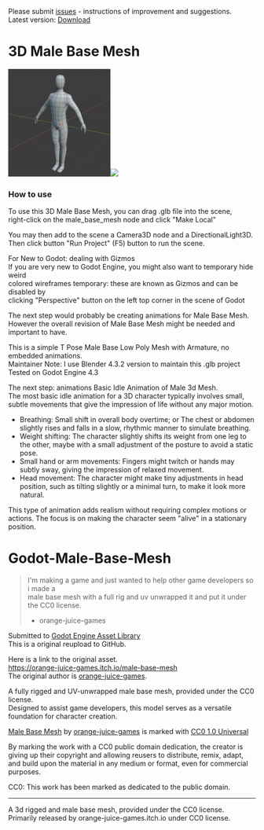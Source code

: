 Please submit [issues](https://github.com/BoQsc/Godot-Male-Base-Mesh/issues) - instructions of improvement and suggestions.  
Latest version: [Download](../../releases/latest/download/male_base_mesh.zip)
# 3D Male Base Mesh
![](./Preview/VeZyqq_preview_small.png)![](VQ93Qd.png)
### How to use
To use this 3D Male Base Mesh, you can drag .glb file into the scene,  
right-click on the male_base_mesh node and click "Make Local" 

You may then add to the scene a Camera3D node and a DirectionalLight3D.  
Then click button "Run Project" (F5) button to run the scene.  


For New to Godot: dealing with Gizmos  
If you are very new to Godot Engine, you might also want to temporary hide weird   
colored wireframes temporary: these are known as Gizmos and can be disabled by   
clicking "Perspective" button on the left top corner in the scene of Godot  

The next step would probably be creating animations for Male Base Mesh.  
However the overall revision of Male Base Mesh might be needed and important to have.  

This is a simple T Pose Male Base Low Poly Mesh with Armature, no embedded animations.  
Maintainer Note: I use Blender 4.3.2 version to maintain this .glb project  
Tested on Godot Engine 4.3  

The next step: animations
Basic Idle Animation of Male 3d Mesh.  
The most basic idle animation for a 3D character typically involves small, subtle movements that give the impression of life without any major motion.  
* Breathing: Small shift in overall body overtime; or The chest or abdomen slightly rises and falls in a slow, rhythmic manner to simulate breathing.  
* Weight shifting: The character slightly shifts its weight from one leg to the other, maybe with a small adjustment of the posture to avoid a static pose.  
* Small hand or arm movements: Fingers might twitch or hands may subtly sway, giving the impression of relaxed movement.  
* Head movement: The character might make tiny adjustments in head position, such as tilting slightly or a minimal turn, to make it look more natural.

This type of animation adds realism without requiring complex motions or actions. The focus is on making the character seem "alive" in a stationary position.  

# Godot-Male-Base-Mesh
> I'm making a game and just wanted to help other game developers so i made a  
>  male base mesh with a full rig and uv unwrapped it and put it under the CC0 license.  
>  - orange-juice-games

Submitted to [Godot Engine Asset Library](https://godotengine.org/asset-library/asset?filter=3d+Male+Base+Mesh&category=&godot_version=&cost=&sort=updated&user=boqsc0)   
This is a original reupload to GitHub. 

Here is a link to the original asset.  
https://orange-juice-games.itch.io/male-base-mesh  
The original author is [orange-juice-games](https://orange-juice-games.itch.io/).  


A fully rigged and UV-unwrapped male base mesh, provided under the CC0 license.   
Designed to assist game developers, this model serves as a versatile foundation for character creation.

[Male Base Mesh](https://github.com/BoQsc/Godot-Male-Base-Mesh) by [orange-juice-games](https://orange-juice-games.itch.io/) is marked with [CC0 1.0 Universal](https://creativecommons.org/publicdomain/zero/1.0/?ref=chooser-v1)  

By marking the work with a CC0 public domain dedication, the creator is giving up their copyright and allowing reusers to distribute, remix, adapt, and build upon the material in any medium or format, even for commercial purposes.


CC0: This work has been marked as dedicated to the public domain.


---- 
A 3d rigged and male base mesh, provided under the CC0 license.  
Primarily released by orange-juice-games.itch.io under CC0 license.

